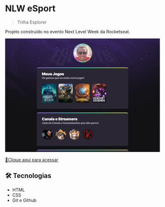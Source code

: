 # NLW eSport

>Trilha Explorer

Projeto construído no evento Next Level Week da Rocketseat.

![preview](.github/preview.png)

[🔗Clique aqui para acessar](https://jpamatos.github.io/nlw-esports)

## 🛠️ Tecnologias

- HTML
- CSS
- Git e Github